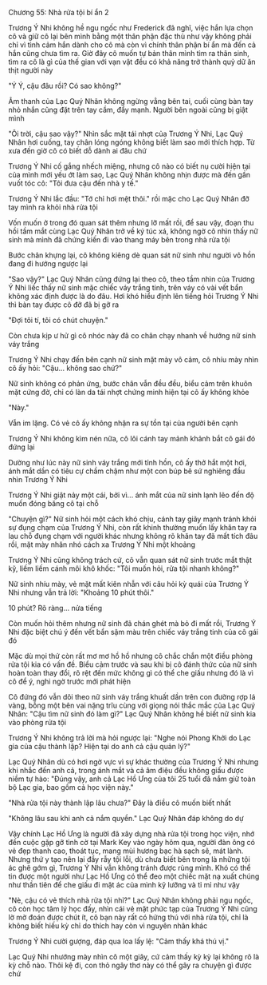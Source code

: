 




Chương 55: Nhà rửa tội bí ẩn 2

Trương Ý Nhi không hề ngu ngốc như Frederick đã nghĩ, việc hắn lựa chọn cô và giữ cô lại bên mình bằng một thân phận đặc thù như vậy không phải chỉ vì tình cảm hắn dành cho cô mà còn vì chính thân phận bí ẩn mà đến cả hắn cũng chưa tìm ra. Giờ đây cô muốn tự bản thân mình tìm ra thân sinh, tìm ra cô là gì của thế gian với vạn vật đều có khả năng trở thành quỷ dữ ăn thịt người này

"Ý Ý, cậu đâu rồi? Có sao không?"

Âm thanh của Lạc Quý Nhân không ngừng vẳng bên tai, cuối cùng bàn tay nhỏ nhắn cũng đặt trên tay cầm, đẩy mạnh. Người bên ngoài cũng bị giật mình

"Ôi trời, cậu sao vậy?" Nhìn sắc mặt tái nhợt của Trương Ý Nhi, Lạc Quý Nhân hơi cuống, tay chân lóng ngóng không biết làm sao mới thích hợp. Từ xưa đến giờ cô có biết dỗ dành ai đâu chứ

Trương Ý Nhi cố gắng nhếch miệng, nhưng cô nào có biết nụ cười hiện tại của mình mới yếu ớt làm sao, Lạc Quý Nhân không nhịn được mà đến gần vuốt tóc cô: "Tôi đưa cậu đến nhà y tế."

Trương Ý Nhi lắc đầu: "Tớ chỉ hơi mệt thôi." rồi mặc cho Lạc Quý Nhân đỡ tay mình ra khỏi nhà rửa tội

Vốn muốn ở trong đó quan sát thêm nhưng lỡ mất rồi, để sau vậy, đoạn thu hồi tầm mắt cùng Lạc Quý Nhân trở về ký túc xá, không ngờ cô nhìn thấy nữ sinh mà mình đã chứng kiến đi vào thang máy bên trong nhà rửa tội


Bước chân khựng lại, cô không kiêng dè quan sát nữ sinh như người vô hồn đang đi hướng ngược lại

"Sao vậy?" Lạc Quý Nhân cũng đứng lại theo cô, theo tầm nhìn của Trương Ý Nhi liếc thấy nữ sinh mặc chiếc váy trắng tinh, trên váy có vài vết bẩn không xác định được là do đâu. Hơi khó hiểu định lên tiếng hỏi Trương Ý Nhi thì bàn tay được cô đỡ đã bị gỡ ra

"Đợi tôi tí, tôi có chút chuyện."

Còn chưa kịp ư hử gì cô nhóc này đã co chân chạy nhanh về hướng nữ sinh váy trắng

Trương Ý Nhi chạy đến bên cạnh nữ sinh mặt mày vô cảm, cô nhíu mày nhìn cô ấy hỏi: "Cậu... không sao chứ?"

Nữ sinh không có phản ứng, bước chân vẫn đều đều, biểu cảm trên khuôn mặt cứng đờ, chỉ có làn da tái nhợt chứng minh hiện tại cô ấy không khỏe

"Này."

Vẫn im lặng. Có vẻ cô ấy không nhận ra sự tồn tại của người bên cạnh

Trương Ý Nhi không kìm nén nữa, cô lôi cánh tay mảnh khảnh bắt cô gái đó đứng lại

Dường như lúc này nữ sinh váy trắng mới tỉnh hồn, cô ấy thở hắt một hơi, ánh mắt dần có tiêu cự chầm chậm như một con búp bê sứ nghiêng đầu nhìn Trương Ý Nhi


Trương Ý Nhi giật nảy một cái, bởi vì... ánh mắt của nữ sinh lạnh lẽo đến độ muốn đóng băng cô tại chỗ

"Chuyện gì?" Nữ sinh hỏi một cách khó chịu, cánh tay giãy mạnh tránh khỏi sự đụng chạm của Trương Ý Nhi, còn rất khinh thường muốn lấy khăn tay ra lau chỗ đụng chạm với người khác nhưng không rõ khăn tay đã mất tích đâu rồi, mặt mày nhăn nhó cách xa Trương Ý Nhi một khoảng

Trương Ý Nhi cũng không trách cứ, cô vẫn quan sát nữ sinh trước mắt thật kỹ, liếm liếm cánh môi khô khốc: "Tôi muốn hỏi, rửa tội nhanh không?"

Nữ sinh nhíu mày, vẻ mặt mất kiên nhẫn với câu hỏi kỳ quái của Trương Ý Nhi nhưng vẫn trả lời: "Khoảng 10 phút thôi."

10 phút? Rõ ràng... nửa tiếng

Còn muốn hỏi thêm nhưng nữ sinh đã chán ghét mà bỏ đi mất rồi, Trương Ý Nhi đặc biệt chú ý đến vết bẩn sậm màu trên chiếc váy trắng tinh của cô gái đó

Mặc dù mọi thứ còn rất mơ mơ hồ hồ nhưng cô chắc chắn một điều phòng rửa tội kia có vấn đề. Biểu cảm trước và sau khi bị cô đánh thức của nữ sinh hoàn toàn thay đổi, rõ rệt đến mức không gì có thể che giấu nhưng đó là vì cô để ý, nghi ngờ trước mới phát hiện

Cô đứng đó vẫn dõi theo nữ sinh váy trắng khuất dần trên con đường rợp lá vàng, bỗng một bên vai nặng trĩu cùng với giọng nói thắc mắc của Lạc Quý Nhân: "Cậu tìm nữ sinh đó làm gì?" Lạc Quý Nhân không hề biết nữ sinh kia vào phòng rửa tội

Trương Ý Nhi không trả lời mà hỏi ngược lại: "Nghe nói Phong Khởi do Lạc gia của cậu thành lập? Hiện tại do anh cả cậu quản lý?"

Lạc Quý Nhân dù có hơi ngờ vực vì sự khác thường của Trương Ý Nhi nhưng khi nhắc đến anh cả, trong ánh mắt và cả âm điệu đều không giấu được niềm tự hào: "Đúng vậy, anh cả Lạc Hồ Ưng của tôi 25 tuổi đã nắm giữ toàn bộ Lạc gia, bao gồm cả học viện này."

"Nhà rửa tội này thành lập lâu chưa?" Đây là điều cô muốn biết nhất

"Không lâu sau khi anh cả nắm quyền." Lạc Quý Nhân đáp không do dự

Vậy chính Lạc Hồ Ưng là người đã xây dựng nhà rửa tội trong học viện, nhớ đến cuộc gặp gỡ tình cờ tại Mark Key vào ngày hôm qua, người đàn ông có vẻ đẹp thanh cao, thoát tục, mang mùi hương bạc hà sạch sẽ, mát lành. Nhưng thứ y tạo nên lại đầy rẫy tội lỗi, dù chưa biết bên trong là những tội ác ghê gớm gì, Trương Ý Nhi vẫn không tránh được rùng mình. Khó có thể tin được một người như Lạc Hồ Ưng có thể đeo một chiếc mặt nạ xuất chúng như thần tiên để che giấu đi mặt ác của mình kỹ lưỡng và tỉ mỉ như vậy

"Nè, cậu có vẻ thích nhà rửa tội nhỉ?" Lạc Quý Nhân không phải ngu ngốc, cô còn học tâm lý học đấy, nhìn cái vẻ mặt phức tạp của Trương Ý Nhi cũng lờ mờ đoán được chút ít, cô bạn này rất có hứng thú với nhà rửa tội, chỉ là không biết hiếu kỳ chỉ do thích hay còn vì nguyên nhân khác

Trương Ý Nhi cười gượng, đáp qua loa lấy lệ: "Cảm thấy khá thú vị."

Lạc Quý Nhi nhướng mày nhìn cô một giây, cứ cảm thấy kỳ kỳ lại không rõ là kỳ chỗ nào. Thôi kệ đi, con thỏ ngây thơ này có thể gây ra chuyện gì được chứ




